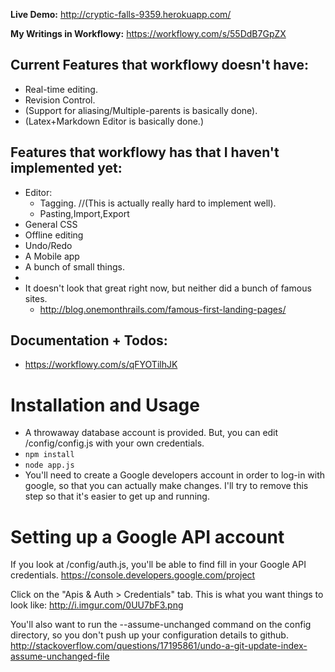 **Live Demo:** http://cryptic-falls-9359.herokuapp.com/

**My Writings in Workflowy:** https://workflowy.com/s/55DdB7GpZX

Current Features that workflowy doesn't have: 
--------
  - Real-time editing. 
  - Revision Control. 
  - (Support for aliasing/Multiple-parents is basically done). 
  - (Latex+Markdown Editor is basically done.)

Features that workflowy has that I haven't implemented yet: 
----------
  - Editor: 
    - Tagging. //(This is actually really hard to implement well). 
    - Pasting,Import,Export
  - General CSS
  - Offline editing
  - Undo/Redo
  - A Mobile app
  - A bunch of small things. 
  - 
  - It doesn't look that great right now, but neither did a bunch of famous sites. 
    - http://blog.onemonthrails.com/famous-first-landing-pages/
 

Documentation + Todos: 
-----
 - https://workflowy.com/s/qFYOTilhJK


Installation and Usage
======================

 - A throwaway database account is provided. But, you can edit /config/config.js with your own credentials.
 - `npm install`
 - `node app.js`
 - You'll need to create a Google developers account in order to log-in with google, so that you can actually make changes. I'll try to remove this step so that it's easier to get up and running. 

Setting up a Google API account 
==============================
If you look at /config/auth.js, you'll be able to find fill in your Google API credentials.
https://console.developers.google.com/project

Click on the "Apis & Auth > Credentials" tab.
This is what you want things to look like:
http://i.imgur.com/0UU7bF3.png

You'll also want to run the --assume-unchanged command on the config directory, so you don't push up your configuration details to github.
http://stackoverflow.com/questions/17195861/undo-a-git-update-index-assume-unchanged-file
